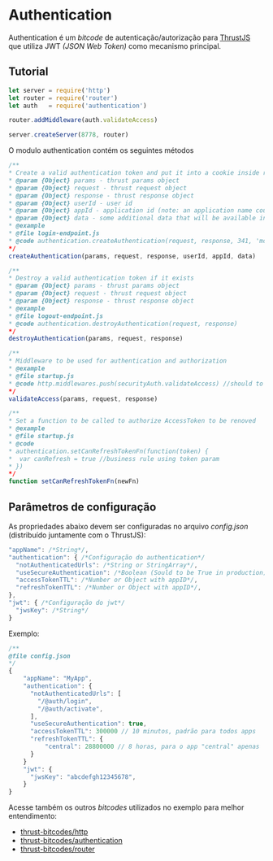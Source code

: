 Authentication
===============

Authentication é um *bitcode* de autenticação/autorização para [ThrustJS](https://github.com/thrustjs/thrust) que utiliza JWT *(JSON Web Token)* como mecanismo principal.

## Tutorial

```javascript
let server = require('http')
let router = require('router')
let auth   = require('authentication')

router.addMiddleware(auth.validateAccess)

server.createServer(8778, router)
```

O modulo authentication contém os seguintes métodos

```javascript
/**
* Create a valid authentication token and put it into a cookie inside response's header
* @param {Object} params - thrust params object
* @param {Object} request - thrust request object
* @param {Object} response - thrust response object
* @param {Object} userId - user id
* @param {Object} appId - application id (note: an application name could have many application ids)
* @param {Object} data - some additional data that will be available in each request
* @example
* @file login-endpoint.js
* @code authentication.createAuthentication(request, response, 341, 'mobileApp1', {profile: 'admin'})
*/
createAuthentication(params, request, response, userId, appId, data)

/**
* Destroy a valid authentication token if it exists
* @param {Object} params - thrust params object
* @param {Object} request - thrust request object
* @param {Object} response - thrust response object
* @example
* @file logout-endpoint.js
* @code authentication.destroyAuthentication(request, response)
*/
destroyAuthentication(params, request, response)

/**
* Middleware to be used for authentication and authorization
* @example
* @file startup.js
* @code http.middlewares.push(securityAuth.validateAccess) //should to be the first middleware to be pushed
*/
validateAccess(params, request, response)

/**
* Set a function to be called to authorize AccessToken to be renoved
* @example
* @file startup.js
* @code
* authentication.setCanRefreshTokenFn(function(token) {
*  var canRefresh = true //business rule using token param
* })
*/
function setCanRefreshTokenFn(newFn)
```

## Parâmetros de configuração
As propriedades abaixo devem ser configuradas no arquivo *config.json* (distribuído juntamente com o ThrustJS):

``` javascript
"appName": /*String*/,
"authentication": { /*Configuração do authentication*/
  "notAuthenticatedUrls": /*String or StringArray*/,
  "useSecureAuthentication": /*Boolean (Sould to be True in production)*/,
  "accessTokenTTL": /*Number or Object with appID*/,
  "refreshTokenTTL": /*Number or Object with appID*/,
},
"jwt": { /*Configuração do jwt*/
  "jwsKey": /*String*/
}
```

Exemplo:

```javascript
/**
@file config.json
*/
{
    "appName": "MyApp",
    "authentication": {
      "notAuthenticatedUrls": [
        "/@auth/login",
        "/@auth/activate",
      ],
      "useSecureAuthentication": true,
      "accessTokenTTL": 300000 // 10 minutos, padrão para todos apps
      "refreshTokenTTL": {
          "central": 28800000 // 8 horas, para o app "central" apenas
      }
    }
    "jwt": {
      "jwsKey": "abcdefgh12345678",
    }
}
```
Acesse também os outros *bitcodes* utilizados no exemplo para melhor entendimento:

- [thrust-bitcodes/http](https://github.com/thrust-bitcodes/http)
- [thrust-bitcodes/authentication](https://github.com/thrust-bitcodes/authentication)
- [thrust-bitcodes/router](https://github.com/thrust-bitcodes/router)

